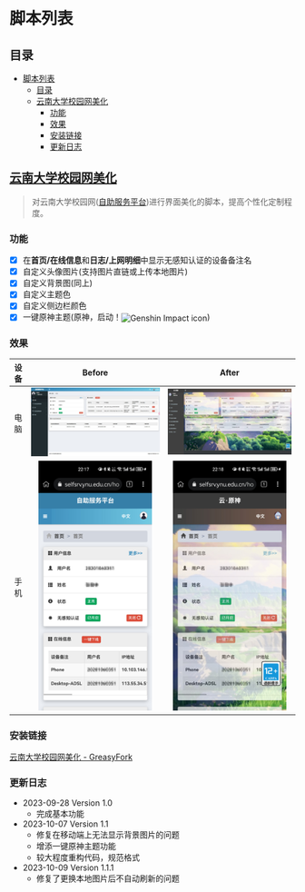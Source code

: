 # 脚本列表

## 目录

* [脚本列表](#脚本列表)
  * [目录](#目录)
  * [云南大学校园网美化](#云南大学校园网美化)
    * [功能](#功能)
    * [效果](#效果)
    * [安装链接](#安装链接)
    * [更新日志](#更新日志)

## [云南大学校园网美化](./YNU-selfsrv-enhance.js)

> 对云南大学校园网([自助服务平台](https://selfsrv.ynu.edu.cn))进行界面美化的脚本，提高个性化定制程度。

### 功能

* [x] 在**首页/在线信息**和**日志/上网明细**中显示无感知认证的设备备注名
* [x] 自定义头像图片(支持图片直链或上传本地图片)
* [x] 自定义背景图(同上)
* [x] 自定义主题色
* [x] 自定义侧边栏颜色
* [x] 一键原神主题(原神，启动！<span style="display: inline-block;"><img src="https://genshin.hoyoverse.com/favicon.ico" alt="Genshin Impact icon" style="height:  1em; vertical-align: middle;"></span>)

### 效果

|设备|Before|After|
|:-:|:-:|:-:|
|电脑|![before](../README_IMG/YNU-selfsrv-enhance_Desktop_origin.jpeg)|![after](../README_IMG/YNU-selfsrv-enhance_Desktop_genshin_theme.jpeg)|
|手机|<img src="../README_IMG/YNU-selfsrv-enhance_Mobile_origin.jpg" alt="before" width="200px">|<img src="../README_IMG/YNU-selfsrv-enhance_Mobile_genshin_theme.jpg" alt="after" width="200px">|

### 安装链接

[云南大学校园网美化 - GreasyFork](https://greasyfork.org/zh-CN/scripts/476284-云南大学校园网美化)

### 更新日志

* 2023-09-28 Version 1.0
  * 完成基本功能
* 2023-10-07 Version 1.1
  * 修复在移动端上无法显示背景图片的问题
  * 增添一键原神主题功能
  * 较大程度重构代码，规范格式
* 2023-10-09 Version 1.1.1
  * 修复了更换本地图片后不自动刷新的问题
